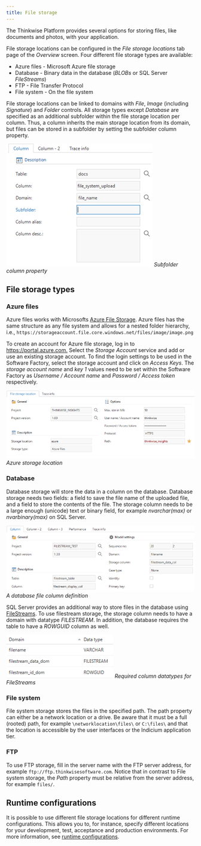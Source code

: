 ```yaml
---
title: File storage
---
```


The Thinkwise Platform provides several options for storing files, like documents and photos, with your application.

File storage locations can be configured in the *File storage locations* tab page of the *Overview* screen. Four different file storage types are available:

- Azure files - Microsoft Azure file storage
- Database - Binary data in the database (*BLOBs* or SQL Server *FileStreams*)
- FTP - File Transfer Protocol
- File system - On the file system

File storage locations can be linked to domains with *File*, *Image* (including *Signature*) and *Folder* controls. All storage types except *Database* are specified as an additional subfolder within the file storage location per column. Thus, a column inherits the main storage location from its domain, but files can be stored in a subfolder by setting the subfolder column property.

![C:\\Users\\nmatlung\\AppData\\Local\\Microsoft\\Windows\\INetCache\\Content.Word\\subfolder.png](../assets/sf/image26.png)
*Subfolder column property*

## File storage types

### Azure files

Azure files works with Microsofts [Azure File Storage](https://azure.microsoft.com/en-us/services/storage/files/). Azure files has the same structure as any file system and allows for a nested folder hierarchy, i.e., `https://storageaccount.file.core.windows.net/files/image/image.png`

To create an account for Azure file storage, log in to <https://portal.azure.com.> Select the *Storage Account* service and add or use an existing storage account. To find the login settings to be used in the Software Factory, select the storage account and click on *Access Keys*. The *storage account name* and *key 1* values need to be set within the Software Factory as *Username / Account name* and *Password / Access token* respectively.

![1537446420348](../assets/sf/1537446420348.png)
*Azure storage location*

### Database

Database storage will store the data in a column on the database. Database storage needs two fields: a field to save the file name of the uploaded file, and a field to store the contents of the file. The storage column needs to be a large enough (unicode) text or binary field, for example *nvarchar(max)* or *nvarbinary(max)* on SQL Server.

![1537447075470](../assets/sf/1537447075470.png)
*A database file column definition*

SQL Server provides an additional way to store files in the database using [FileStreams](https://docs.microsoft.com/en-us/sql/relational-databases/blob/filestream-sql-server?view=sql-server-2017). To use filestream storage, the storage column needs to have a domain with datatype *FILESTREAM*. In addition, the database requires the table to have a *ROWGUID* column as well.

![1537446952772](../assets/sf/1537446952772.png)
*Required column datatypes for FileStreams*

### File system

File system storage stores the files in the specified path. The path property can either be a network location or a drive. Be aware that it must be a full (rooted) path, for example `\networklocation\files\` or `C:\files\` and that the location is accessible by the user interfaces or the Indicium application tier.

### FTP

To use FTP storage, fill in the server name with the FTP server address, for example `ftp://ftp.thinkwisesoftware.com`. Notice that in contrast to File system storage, the *Path* property must be relative from the server address, for example `files/`.

## Runtime configurations

It is possible to use different file storage locations for different runtime configurations. This allows you to, for instance, specify different locations for your development, test, acceptance and production environments. For more information, see [runtime configurations](runtime_configuration).